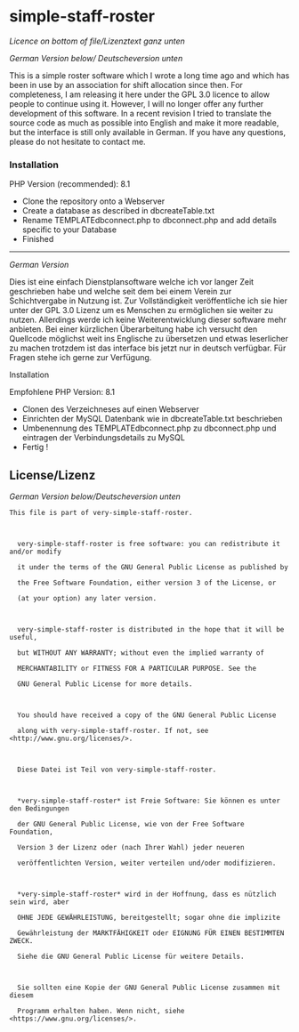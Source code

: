 # simple-staff-roster

*Licence on bottom of file/Lizenztext ganz unten* 

*German Version below/ Deutscheversion unten*



This is a simple roster software which I wrote a long time ago and which has been in use by an association for shift allocation since then. For completeness, I am releasing it here under the GPL 3.0 licence to allow people to continue using it. However, I will no longer offer any further development of this software. In a recent revision I tried to translate the source code as much as possible into English and make it more readable, but the interface is still only available in German. If you have any questions, please do not hesitate to contact me.

### Installation 

PHP Version (recommended): 8.1 

- Clone the repository onto a Webserver 
- Create a database as described in dbcreateTable.txt
- Rename TEMPLATEdbconnect.php to dbconnect.php and add details specific to your Database 
- Finished 



----------

*German Version*

Dies ist eine einfach Dienstplansoftware welche ich vor langer Zeit geschrieben habe und welche seit dem bei einem Verein zur Schichtvergabe in Nutzung ist. Zur Vollständigkeit veröffentliche ich sie hier unter der GPL 3.0 Lizenz um es Menschen zu ermöglichen sie weiter zu nutzen. Allerdings werde ich keine Weiterentwicklung dieser software mehr anbieten. Bei einer kürzlichen Überarbeitung habe ich versucht den Quellcode möglichst weit ins Englische zu übersetzen und etwas leserlicher zu machen trotzdem ist das interface bis jetzt nur in deutsch verfügbar. Für Fragen stehe ich gerne zur Verfügung. 

Installation 

Empfohlene PHP Version: 8.1

- Clonen des Verzeichneses auf einen Webserver
- Einrichten der MySQL Datenbank wie in dbcreateTable.txt beschrieben 
- Umbenennung des TEMPLATEdbconnect.php zu dbconnect.php und eintragen der Verbindungsdetails zu MySQL
- Fertig ! 



## License/Lizenz 

*German Version below/Deutscheversion unten*

```
This file is part of very-simple-staff-roster.



  very-simple-staff-roster is free software: you can redistribute it and/or modify

  it under the terms of the GNU General Public License as published by

  the Free Software Foundation, either version 3 of the License, or

  (at your option) any later version.



  very-simple-staff-roster is distributed in the hope that it will be useful,

  but WITHOUT ANY WARRANTY; without even the implied warranty of

  MERCHANTABILITY or FITNESS FOR A PARTICULAR PURPOSE. See the

  GNU General Public License for more details.



  You should have received a copy of the GNU General Public License

  along with very-simple-staff-roster. If not, see <http://www.gnu.org/licenses/>.



  Diese Datei ist Teil von very-simple-staff-roster.



  *very-simple-staff-roster* ist Freie Software: Sie können es unter den Bedingungen

  der GNU General Public License, wie von der Free Software Foundation,

  Version 3 der Lizenz oder (nach Ihrer Wahl) jeder neueren

  veröffentlichten Version, weiter verteilen und/oder modifizieren.



  *very-simple-staff-roster* wird in der Hoffnung, dass es nützlich sein wird, aber

  OHNE JEDE GEWÄHRLEISTUNG, bereitgestellt; sogar ohne die implizite

  Gewährleistung der MARKTFÄHIGKEIT oder EIGNUNG FÜR EINEN BESTIMMTEN ZWECK.

  Siehe die GNU General Public License für weitere Details.



  Sie sollten eine Kopie der GNU General Public License zusammen mit diesem

  Programm erhalten haben. Wenn nicht, siehe <https://www.gnu.org/licenses/>.
```









